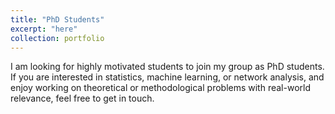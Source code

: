 ```yaml
---
title: "PhD Students"
excerpt: "here"
collection: portfolio
---
```


I am looking for highly motivated students to join my group as PhD students. If you are interested in statistics, machine learning, or network analysis, and enjoy working on theoretical or methodological problems with real-world relevance, feel free to get in touch.
